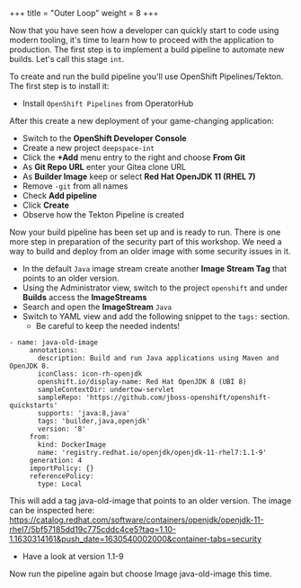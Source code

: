 +++
title = "Outer Loop"
weight = 8
+++

Now that you have seen how a developer can quickly start to code using modern tooling, it's time to learn how to proceed with the application to production. The first step is to implement a build pipeline to automate new builds. Let's call this stage `int`.

To create and run the build pipeline you'll use OpenShift Pipelines/Tekton. The first step is to install it:

- Install `OpenShift Pipelines` from OperatorHub

After this create a new deployment of your game-changing application:

- Switch to the **OpenShift Developer Console**
- Create a new project `deepspace-int`
- Click the **+Add** menu entry to the right and choose **From Git**
- As **Git Repo URL** enter your Gitea clone URL
- As **Builder Image** keep or select **Red Hat OpenJDK 11 (RHEL 7)**
- Remove `-git` from all names
- Check **Add pipeline**
- Click **Create**
- Observe how the Tekton Pipeline is created

Now your build pipeline has been set up and is ready to run. There is one more step in preparation of the security part of this workshop. We need a way to build and deploy from an older image with some security issues in it.

- In the default `Java` image stream create another **Image Stream Tag** that points to an older version.
- Using the Administrator view, switch to the project `openshift` and under **Builds** access the **ImageStreams**
- Search and open the **ImageStream** `Java`
- Switch to YAML view and add the following snippet to the `tags:` section.
  - Be careful to keep the needed indents!

```
- name: java-old-image
     annotations:
       description: Build and run Java applications using Maven and OpenJDK 8.
       iconClass: icon-rh-openjdk
       openshift.io/display-name: Red Hat OpenJDK 8 (UBI 8)
       sampleContextDir: undertow-servlet
       sampleRepo: 'https://github.com/jboss-openshift/openshift-quickstarts'
       supports: 'java:8,java'
       tags: 'builder,java,openjdk'
       version: '8'
     from:
       kind: DockerImage
       name: 'registry.redhat.io/openjdk/openjdk-11-rhel7:1.1-9'
     generation: 4
     importPolicy: {}
     referencePolicy:
       type: Local
```

This will add a tag java-old-image that points to an older version. The image can be inspected here:
https://catalog.redhat.com/software/containers/openjdk/openjdk-11-rhel7/5bf57185dd19c775cddc4ce5?tag=1.10-1.1630314161&push_date=1630540002000&container-tabs=security
- Have a look at version 1.1-9

Now run the pipeline again but choose Image java-old-image this time.

